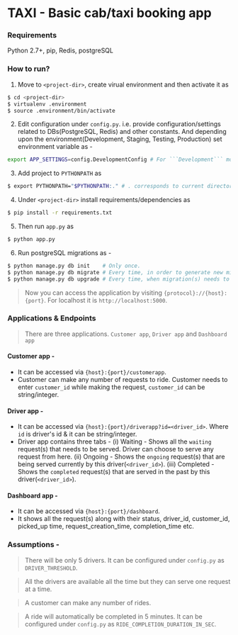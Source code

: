 # TAXI - Basic cab/taxi booking app

### Requirements
Python 2.7+, pip, Redis, postgreSQL

### How to run?
1. Move to ```<project-dir>```, create virual environment and then activate it as


```sh
$ cd <project-dir>
$ virtualenv .environment
$ source .environment/bin/activate
```

2. Edit configuration under ```config.py```. i.e. provide configuration/settings related to DBs(PostgreSQL, Redis) and other constants. And depending upon the environment(Development, Staging, Testing, 
Production) set environment variable as - 
```sh
export APP_SETTINGS=config.DevelopmentConfig # For ```Development``` mode.
```

3. Add project to ```PYTHONPATH``` as 

```sh 
$ export PYTHONPATH="$PYTHONPATH:." # . corresponds to current directory(project-dir)
```

4. Under ```<project-dir>``` install requirements/dependencies as 

```sh 
$ pip install -r requirements.txt
```

5. Then run ```app.py``` as  

```sh
$ python app.py
```

6. Run postgreSQL migrations as - 
```sh
$ python manage.py db init    # Only once.
$ python manage.py db migrate # Every time, in order to generate new migration.
$ python manage.py db upgrade # Every time, when migration(s) needs to be applied.
```
> Now you can access the application by visiting ```{protocol}://{host}:{port}```. For localhost it is ```http://localhost:5000```.


### Applications & Endpoints

> There are three applications. ```Customer app```, ```Driver app``` and ```Dashboard app```

#### Customer app - 

* It can be accessed via ```{host}:{port}/customerapp```.
* Customer can make any number of requests to ride. Customer needs to enter ```customer_id``` while making the request, ```customer_id``` can be string/integer.

#### Driver app - 

* It can be accessed via ```{host}:{port}/driverapp?id=<driver_id>```. Where ```id``` is driver's id & it can be string/integer.
* Driver app contains three tabs -
 (i) Waiting - Shows all the ```waiting``` request(s) that needs to be served. Driver can choose to serve any request from here.
 (ii) Ongoing - Shows the ```ongoing``` request(s) that are being served currently by this driver(```<driver_id>```).
 (iii) Completed - Shows the ```completed``` request(s) that are served in the past by this driver(```<driver_id>```).

#### Dashboard app - 

* It can be accessed via ```{host}:{port}/dashboard```.
* It shows all the request(s) along with their status, driver_id, customer_id, picked_up time, request_creation_time, completion_time etc.

### Assumptions - 

> There will be only 5 drivers. It can be configured under ```config.py``` as ```DRIVER_THRESHOLD```.

> All the drivers are available all the time but they can serve one request at a time.

> A customer can make any number of rides.

> A ride will automatically be completed in 5 minutes. It can be configured under ```config.py``` as ```RIDE_COMPLETION_DURATION_IN_SEC```.

